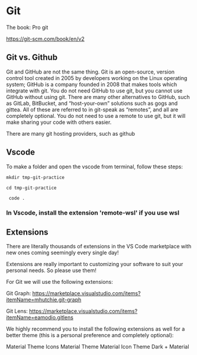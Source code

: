 # Git


The book: Pro git

https://git-scm.com/book/en/v2


## Git vs. Github

Git and GitHub are not the same thing. Git is an open-source, version control tool created in 2005 by developers working on the Linux operating system; GitHub is a company founded in 2008 that makes tools which integrate with git. You do not need GitHub to use git, but you cannot use GitHub without using git. There are many other alternatives to GitHub, such as GitLab, BitBucket, and “host-your-own” solutions such as gogs and gittea. All of these are referred to in git-speak as “remotes”, and all are completely optional. You do not need to use a remote to use git, but it will make sharing your code with others easier.

There are many git hosting providers, such as github

## Vscode
To make a folder and open the vscode from terminal, follow these steps:

```mkdir tmp-git-practice```

```cd tmp-git-practice```

``` code .```

### In Vscode, install the extension 'remote-wsl' if you use wsl

## Extensions

There are literally thousands of extensions in the VS Code marketplace with new ones coming seemingly every single day!

Extensions are really important to customizing your software to suit your personal needs. So please use them!

For Git we will use the following extensions:

Git Graph: https://marketplace.visualstudio.com/items?itemName=mhutchie.git-graph

Git Lens: https://marketplace.visualstudio.com/items?itemName=eamodio.gitlens

We highly recommend you to install the following extensions as well for a better theme (this is a personal preference and completely optional):

Material Theme Icons
Material Theme
Material Icon Theme
Dark + Material

